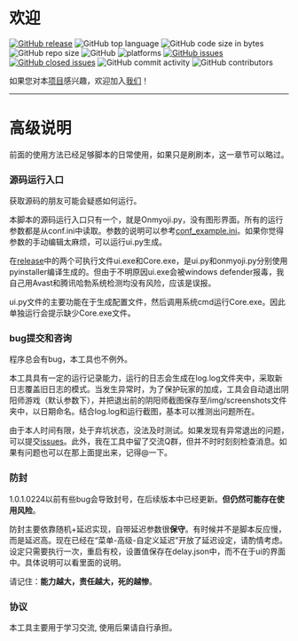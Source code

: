 # 欢迎

[![GitHub release](https://img.shields.io/github/release/academicdog/onmyoji_bot)](https://github.com/AcademicDog/onmyoji_bot/releases) ![GitHub top language](https://img.shields.io/github/languages/top/academicdog/onmyoji_bot) ![GitHub code size in bytes](https://img.shields.io/github/languages/code-size/academicdog/onmyoji_bot) ![GitHub repo size](https://img.shields.io/github/repo-size/academicdog/onmyoji_bot) ![GitHub](https://img.shields.io/github/license/academicdog/onmyoji_bot)
![platforms](https://img.shields.io/badge/platform-win32|win64-brightgreen.svg) [![GitHub issues](https://img.shields.io/github/issues/academicdog/onmyoji_bot.svg)](https://github.com/academicdog/onmyoji_bot/issues) [![GitHub closed issues](https://img.shields.io/github/issues-closed/academicdog/onmyoji_bot.svg)](https://github.com/academicdog/onmyoji_bot/issues?q=is:issue+is:closed) ![GitHub commit activity](https://img.shields.io/github/commit-activity/m/academicdog/onmyoji_bot) ![GitHub contributors](https://img.shields.io/github/contributors/academicdog/onmyoji_bot.svg)

如果您对本[项目](https://github.com/AcademicDog/onmyoji_bot)感兴趣，欢迎加入[我们](https://github.com/AcademicDog/onmyoji_bot/graphs/contributors)！

* * *

# 高级说明
前面的使用方法已经足够脚本的日常使用，如果只是刷刷本，这一章节可以略过。

### 源码运行入口
获取源码的朋友可能会疑惑如何运行。

本脚本的源码运行入口只有一个，就是Onmyoji.py，没有图形界面。所有的运行参数都是从conf.ini中读取。参数的说明可以参考[conf_example.ini](https://github.com/AcademicDog/onmyoji_bot/blob/master/conf_example.ini)。如果你觉得参数的手动编辑太麻烦，可以运行ui.py生成。

在[release](https://github.com/AcademicDog/onmyoji_bot/releases)中的两个可执行文件ui.exe和Core.exe，是ui.py和onmyoji.py分别使用pyinstaller编译生成的。但由于不明原因ui.exe会被windows defender报毒，我自己用Avast和腾讯哈勃系统检测均没有风险，应该是误报。

ui.py文件的主要功能在于生成配置文件，然后调用系统cmd运行Core.exe。因此单独运行会提示缺少Core.exe文件。

### bug提交和咨询
程序总会有bug，本工具也不例外。

本工具具有一定的运行记录能力，运行的日志会生成在log.log文件夹中，采取新日志覆盖旧日志的模式。当发生异常时，为了保护玩家的加成，工具会自动退出阴阳师游戏（默认参数下），并把退出前的阴阳师截图保存至/img/screenshots文件夹中，以日期命名。结合log.log和运行截图，基本可以推测出问题所在。

由于本人时间有限，处于弃坑状态，没法及时测试。如果发现有异常退出的问题，可以提交[issues](https://github.com/AcademicDog/onmyoji_bot/issues)。此外，我在工具中留了交流Q群，但并不时时刻刻检查消息。如果有问题也可以在那上面提出来，记得@一下。

### 防封
1.0.1.0224以前有些bug会导致封号，在后续版本中已经更新。**但仍然可能存在使用风险**。

防封主要依靠随机+延迟实现，自带延迟参数很**保守**。有时候并不是脚本反应慢，而是延迟高。现在已经在“菜单-高级-自定义延迟”开放了延迟设定，请酌情考虑。设定只需要执行一次，重启有校，设置值保存在delay.json中，而不在于ui的界面中。具体说明可以看里面的说明。

请记住：**能力越大，责任越大，死的越惨**。

### 协议
本工具主要用于学习交流, 使用后果请自行承担。